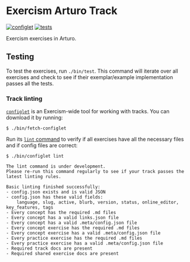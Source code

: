 # Exercism Arturo Track

[![configlet](https://github.com/exercism/arturo/workflows/configlet/badge.svg)](https://github.com/exercism/arturo/actions?query=workflow%3Aconfiglet) [![tests](https://github.com/exercism/arturo/workflows/test/badge.svg)](https://github.com/exercism/arturo/actions?query=workflow%3Atest)

Exercism exercises in Arturo.

## Testing

To test the exercises, run `./bin/test`.
This command will iterate over all exercises and check to see if their exemplar/example implementation passes all the tests.

### Track linting

[`configlet`](https://exercism.org/docs/building/configlet) is an Exercism-wide tool for working with tracks. You can download it by running:

```shell
$ ./bin/fetch-configlet
```

Run its [`lint` command](https://exercism.org/docs/building/configlet/lint) to verify if all exercises have all the necessary files and if config files are correct:

```shell
$ ./bin/configlet lint

The lint command is under development.
Please re-run this command regularly to see if your track passes the latest linting rules.

Basic linting finished successfully:
- config.json exists and is valid JSON
- config.json has these valid fields:
    language, slug, active, blurb, version, status, online_editor, key_features, tags
- Every concept has the required .md files
- Every concept has a valid links.json file
- Every concept has a valid .meta/config.json file
- Every concept exercise has the required .md files
- Every concept exercise has a valid .meta/config.json file
- Every practice exercise has the required .md files
- Every practice exercise has a valid .meta/config.json file
- Required track docs are present
- Required shared exercise docs are present
```
